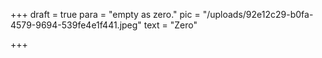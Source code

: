 +++
draft = true
para = "empty as zero."
pic = "/uploads/92e12c29-b0fa-4579-9694-539fe4e1f441.jpeg"
text = "Zero"

+++
